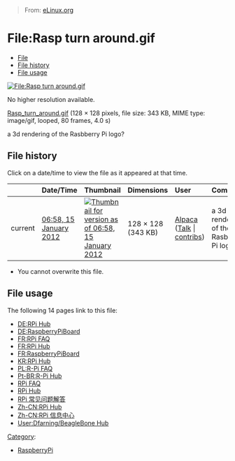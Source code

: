 > From: [eLinux.org](http://eLinux.org/File:Rasp_turn_around.gif "http://eLinux.org/File:Rasp_turn_around.gif")


# File:Rasp turn around.gif



-   [File](#file)
-   [File history](#filehistory)
-   [File usage](#filelinks)

[![File:Rasp turn
around.gif](http://eLinux.org/images/4/45/Rasp_turn_around.gif)](http://eLinux.org/images/4/45/Rasp_turn_around.gif)

No higher resolution available.

[Rasp\_turn\_around.gif](http://eLinux.org/images/4/45/Rasp_turn_around.gif "Rasp turn around.gif")
‎(128 × 128 pixels, file size: 343 KB, MIME type: image/gif, looped, 80
frames, 4.0 s)

a 3d rendering of the Rasbberry Pi logo?

## File history

Click on a date/time to view the file as it appeared at that time.

<table>
<thead>
<tr class="header">
<th align="left"></th>
<th align="left">Date/Time</th>
<th align="left">Thumbnail</th>
<th align="left">Dimensions</th>
<th align="left">User</th>
<th align="left">Comment</th>
</tr>
</thead>
<tbody>
<tr class="odd">
<td align="left">current</td>
<td align="left"><a href="http://elinux.org/images/4/45/Rasp_turn_around.gif">06:58, 15 January 2012</a></td>
<td align="left"><a href="http://elinux.org/images/4/45/Rasp_turn_around.gif"><img src="http://elinux.org/images/thumb/4/45/Rasp_turn_around.gif/120px-Rasp_turn_around.gif" alt="Thumbnail for version as of 06:58, 15 January 2012" /></a></td>
<td align="left">128 × 128 (343 KB)</td>
<td align="left"><a href="http://elinux.org/index.php?title=User:Alpaca&amp;action=edit&amp;redlink=1" title="User:Alpaca (page does not exist)">Alpaca</a> (<a href="http://elinux.org/index.php?title=User_talk:Alpaca&amp;action=edit&amp;redlink=1" title="User talk:Alpaca (page does not exist)">Talk</a> | <a href="http://elinux.org/Special:Contributions/Alpaca" title="Special:Contributions/Alpaca">contribs</a>)</td>
<td align="left">a 3d rendering of the Rasbberry Pi logo?</td>
</tr>
</tbody>
</table>

-   You cannot overwrite this file.

## File usage

The following 14 pages link to this file:

-   [DE:RPi Hub](http://eLinux.org/DE:RPi_Hub "DE:RPi Hub")
-   [DE:RaspberryPiBoard](http://eLinux.org/DE:RaspberryPiBoard "DE:RaspberryPiBoard")
-   [FR:RPi FAQ](http://eLinux.org/FR:RPi_FAQ "FR:RPi FAQ")
-   [FR:RPi Hub](http://eLinux.org/FR:RPi_Hub "FR:RPi Hub")
-   [FR:RaspberryPiBoard](http://eLinux.org/FR:RaspberryPiBoard "FR:RaspberryPiBoard")
-   [KR:RPi Hub](http://eLinux.org/KR:RPi_Hub "KR:RPi Hub")
-   [PL:R-Pi FAQ](http://eLinux.org/PL:R-Pi_FAQ "PL:R-Pi FAQ")
-   [Pt-BR:R-Pi Hub](http://eLinux.org/Pt-BR:R-Pi_Hub "Pt-BR:R-Pi Hub")
-   [RPi FAQ](http://eLinux.org/RPi_FAQ "RPi FAQ")
-   [RPi Hub](http://eLinux.org/RPi_Hub "RPi Hub")
-   [RPi
    常见问题解答](http://eLinux.org/RPi_%E5%B8%B8%E8%A7%81%E9%97%AE%E9%A2%98%E8%A7%A3%E7%AD%94 "RPi 常见问题解答")
-   [Zh-CN:RPi Hub](http://eLinux.org/Zh-CN:RPi_Hub "Zh-CN:RPi Hub")
-   [Zh-CN:RPi
    信息中心](http://eLinux.org/Zh-CN:RPi_%E4%BF%A1%E6%81%AF%E4%B8%AD%E5%BF%83 "Zh-CN:RPi 信息中心")
-   [User:Dfarning/BeagleBone
    Hub](http://eLinux.org/User:Dfarning/BeagleBone_Hub "User:Dfarning/BeagleBone Hub")


[Category](http://eLinux.org/Special:Categories "Special:Categories"):

-   [RaspberryPi](http://eLinux.org/Category:RaspberryPi "Category:RaspberryPi")

